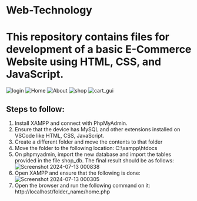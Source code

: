 # Web-Technology

# This repository contains files for development of a basic E-Commerce Website using HTML, CSS, and JavaScript.
![login](https://github.com/user-attachments/assets/b367d28a-e928-4676-9e96-b0ce0117e500)
![Home](https://github.com/user-attachments/assets/03c9f601-e915-49bf-8c0c-456fc96c1f14)
![About](https://github.com/user-attachments/assets/1bcf7759-8970-4dbb-9126-b24624fbd469)
![shop](https://github.com/user-attachments/assets/ad640d34-153c-419d-9834-5e6d8f7d516c)
![cart_gui](https://github.com/user-attachments/assets/4218f8ce-669b-4cd3-b226-14df0380525e)


## Steps to follow:
1. Install XAMPP and connect with PhpMyAdmin.
2. Ensure that the device has MySQL and other extensions installed on VSCode like HTML, CSS, JavaScript.
4. Create a different folder and move the contents to that folder
5. Move the folder to the following location: C:\xampp\htdocs
6. On phpmyadmin, import the new database and import the tables provided in the file shop_db. The final result should be as follows:
   ![Screenshot 2024-07-13 000838](https://github.com/user-attachments/assets/74ec9af6-e10d-47ce-98e4-d32307bdefd3)
7. Open XAMPP and ensure that the following is done:
  ![Screenshot 2024-07-13 000305](https://github.com/user-attachments/assets/2811ae03-85c7-48f0-a8a5-da6365c81bc2)
8. Open the browser and run the following command on it: http://localhost/folder_name/home.php

